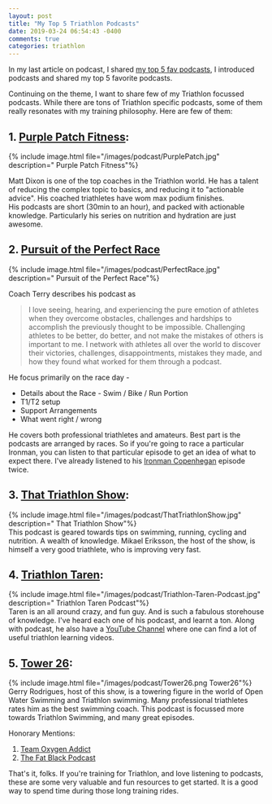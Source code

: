 ```yaml
---
layout: post
title: "My Top 5 Triathlon Podcasts"
date: 2019-03-24 06:54:43 -0400
comments: true
categories: triathlon
---
```


In my last article on podcast, I shared [my top 5 fav podcasts](http://jigyasu.com/podcasts/my-top-5-podcasts.html), I introduced podcasts and shared my top 5 favorite podcasts.

Continuing on the theme, I want to share few of my Triathlon focussed podcasts. While there are tons of Triathlon specific podcasts, some of them really resonates with my training philosophy. Here are few of them:  
<!--more-->

## 1. [Purple Patch Fitness](https://purplepatchfitness.com/education/podcasts):  

{% include image.html file="/images/podcast/PurplePatch.jpg" description=" Purple Patch Fitness"%}   

Matt Dixon is one of the top coaches in the Triathlon world. He has a talent of reducing the complex topic to basics, and reducing it to "actionable advice". His coached triathletes have wom max podium finishes.  
His podcasts are short (30min to an hour), and packed with actionable knowledge. Particularly his series on nutrition and hydration are just awesome.  

## 2. [Pursuit of the Perfect Race](https://www.coachterrywilson.com/perfect)   
{% include image.html file="/images/podcast/PerfectRace.jpg" description=" Pursuit of the Perfect Race"%}  

Coach Terry describes his podcast as   
> I love seeing, hearing, and experiencing the pure emotion of athletes when they overcome obstacles, challenges and hardships to accomplish the previously thought to be impossible.  Challenging athletes to be better, do better, and not make the mistakes of others is important to me. I network with athletes all over the world to discover their victories, challenges, disappointments, mistakes they made, and how they found what worked for them through a podcast.  

He focus primarily on the race day -   

- Details about the Race - Swim / Bike / Run Portion   
- T1/T2 setup    
- Support Arrangements  
- What went right / wrong  

He covers both professional triathletes and amateurs. Best part is the podcasts are arranged by races. So if you're going to race a particular Ironman, you can listen to that particular episode to get an idea of what to expect there.  I've already listened to his [Ironman Copenhegan](https://www.coachterrywilson.com/ironman-copenhagen) episode twice.  

## 3. [That Triathlon Show](https://scientifictriathlon.com/that-triathlon-show/): 

{% include image.html file="/images/podcast/ThatTriathlonShow.jpg" description=" That Triathlon Show"%}  
This podcast is geared towards tips on swimming, running, cycling and nutrition. A wealth of knowledge. Mikael Eriksson, the host of the show, is himself a very good triathlete, who is improving very fast.  

## 4. [Triathlon Taren](https://triathlontaren.com/topics/general/): 

{% include image.html file="/images/podcast/Triathlon-Taren-Podcast.jpg" description=" Triathlon Taren Podcast"%}  
Taren is an all around crazy, and fun guy. And is such a fabulous storehouse of knowledge. I've heard each one of his podcast, and learnt a ton. Along with podcast, he also have a [YouTube Channel](https://www.youtube.com/channel/UC1AKDrz2GvLxD29W9tow66g) where one can find a lot of useful triathlon learning videos.  

## 5. [Tower 26](https://www.tower26.com/podcasts/): 

{% include image.html file="/images/podcast/Tower26.png  Tower26"%}  
Gerry Rodrigues, host of this show, is a towering figure in the world of Open Water Swimming and Triathlon swimming. Many professional triathletes rates him as the best swimming coach. This podcast is focussed more towards Triathlon Swimming, and many great episodes.   

Honorary Mentions:  
1. [Team Oxygen Addict](https://www.oxygenaddict.com/podcast)  
2. [The Fat Black Podcast](http://www.trispecific.com/category/podcast/)  


That's it, folks. If you're training for Triathlon, and love listening to podcasts, these are some very valuable and fun resources to get started. It is a good way to spend time during those long training rides.  
